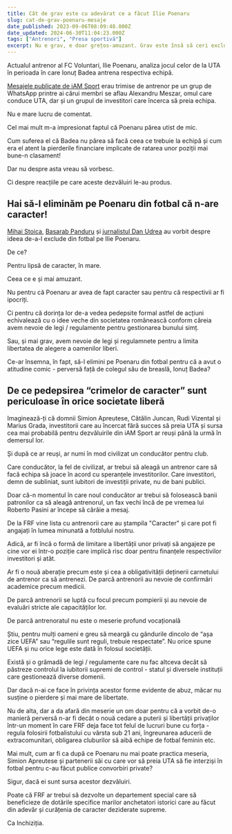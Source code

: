 ```yaml
---
title: Cât de grav este cu adevărat ce a făcut Ilie Poenaru
slug: cat-de-grav-poenaru-mesaje
date_published: 2023-09-06T08:09:48.000Z
date_updated: 2024-06-30T11:04:23.000Z
tags: ["Antrenori", "Presa sportivă"]
excerpt: Nu e grav, e doar grețos-amuzant. Grav este însă să ceri excluderea sa din fotbal pentru lipsă de caracter
---
```


Actualul antrenor al FC Voluntari, Ilie Poenaru, analiza jocul celor de la UTA în perioada în care Ionuț Badea antrena respectiva echipă.

[Mesajele publicate de iAM Sport](https://iamsport.ro/fotbal/superliga/exclusiv-mesaje-incredibile-pe-whatsapp-cum-l-a-lucrat-meszar-pe-ionut-badea-si-cum-se-ascundea-de-bogdan-apostu-un-antrenor-din-liga-1-analiza-jocurile-lui-badea-pe-whatsapp-cu-meszar-id3362.html) erau trimise de antrenor pe un grup de WhatsApp printre ai cărui membri se aflau Alexandru Meszar, omul care conduce UTA, dar și un grupul de investitori care încerca să preia echipa.

Nu e mare lucru de comentat.

Cel mai mult m-a impresionat faptul că Poenaru părea utist de mic.

Cum suferea el că Badea nu părea să facă ceea ce trebuie la echipă și cum era el atent la pierderile financiare implicate de ratarea unor poziții mai bune-n clasament!

Dar nu despre asta vreau să vorbesc.

Ci despre reacțiile pe care aceste dezvăluiri le-au produs.

## Hai să-l eliminăm pe Poenaru din fotbal că n-are caracter!

[Mihai Stoica](https://www.gsp.ro/fotbal/liga-1/nicolae-dica-ilie-poenaru-mihai-stoica-superliga-710079.html), [Basarab Panduru](https://iamsport.ro/fotbal/ilie-poenaru-facut-praf-de-basarab-panduru-dupa-dezvaluirile-iamsport-ca-il-lucra-pe-ionut-badea-cand-era-la-uta-e-bine-sa-plece-din-fotbal-ne-furam-caciula-id3498.html) și [jurnalistul Dan Udrea](https://www.gsp.ro/opinii/editorial-dan-udrea-patru-replici-si-o-runda-de-aplauze-710157.html) au vorbit despre ideea de-a-l exclude din fotbal pe Ilie Poenaru.

De ce?

Pentru lipsă de caracter, în mare.

Ceea ce e și mai amuzant.

Nu pentru că Poenaru ar avea de fapt caracter sau pentru că respectivii ar fi ipocriți.

Ci pentru că dorința lor de-a vedea pedepsite formal astfel de acțiuni echivalează cu o idee veche din societatea românească conform căreia avem nevoie de legi / regulamente pentru gestionarea bunului simț.

Sau, și mai grav, avem nevoie de legi și regulamnete pentru a limita libertatea de alegere a oamenilor liberi.

Ce-ar însemna, în fapt, să-l elimini pe Poenaru din fotbal pentru că a avut o atitudine comic - perversă față de colegul său de breaslă, Ionuț Badea?

## De ce pedepsirea “crimelor de caracter” sunt periculoase în orice societate liberă

Imaginează-ți că domnii Simion Apreutese, Cătălin Juncan, Rudi Vizental și Marius Grada, investitorii care au încercat fără succes să preia UTA și sursa cea mai probabilă pentru dezvăluirile din iAM Sport ar reuși până la urmă în demersul lor.

Și după ce ar reuși, ar numi  în mod civilizat un conducător pentru club.

Care conducător, la fel de civilizat, ar trebui să aleagă un antrenor care să facă echipa să joace în acord cu speranțele investitorilor. Care investitori, demn de subliniat, sunt iubitori de investiții private, nu de bani publici.

Doar că-n momentul în care noul conducător ar trebui să folosească banii patronilor ca să aleagă antrenorul, un fax vechi încă de pe vremea lui Roberto Pasini ar începe să cârâie a mesaj.

De la FRF vine lista cu antrenorii care au ștampila "Caracter" și care pot fi angajați în lumea minunată a fotblului nostru.

Adică, ar fi încă o formă de limitare a libertății unor privați să angajeze pe cine vor ei într-o poziție care implică risc doar pentru finanțele respectivilor investitori și atât.

Ar fi o nouă aberație precum este și cea a obligativității deținerii carnetului de antrenor ca să antrenezi. De parcă antrenorii au nevoie de confirmări academice precum medicii.

De parcă antrenorii se luptă cu focul precum pompierii și au nevoie de evaluări stricte ale capacităților lor.

De parcă antrenoratul nu este o meserie profund vocațională

Știu, pentru mulți oameni e greu să meargă cu gândurile dincolo de “așa zice UEFA” sau “regulile sunt reguli, trebuie respectate”. Nu orice spune UEFA și nu orice lege este dată în folosul societății.

Există și o grămadă de legi / regulamente care nu fac altceva decât să păstreze controlul la iubitorii supremi de control - statul și diversele instituții care gestionează diverse domenii.

Dar dacă n-ai ce face în privința acestor forme evidente de abuz, măcar nu susține o pierdere și mai mare de libertate.

Nu de alta, dar a da afară din meserie un om doar pentru că a vorbit de-o manieră perversă n-ar fi decât o nouă cedare a puterii și libertății privaților într-un moment în care FRF deja face tot felul de lucruri bune cu forța - regula folosirii fotbalistului cu vârsta sub 21 ani, îngreunarea aducerii de extracomunitari, obligarea cluburilor să aibă echipe de fotbal feminin etc.

Mai mult, cum ar fi ca după ce Poenaru nu mai poate practica meseria, Simion Apreutese și partenerii săi cu care vor să preia UTA să fie interziși în fotbal pentru c-au făcut publice convorbiri private?

Sigur, dacă ei sunt sursa acestor dezvăluiri.

Poate că FRF ar trebui să dezvolte un departement special care să beneficieze de dotările specifice marilor anchetatori istorici care au făcut din adevăr și curățenia de caracter deziderate supreme.

Ca Inchiziția.
